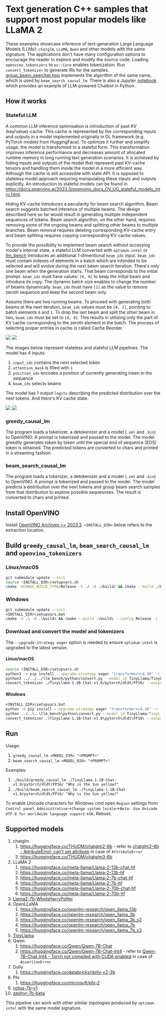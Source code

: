 # Text generation C++ samples that support most popular models like LLaMA 2

These examples showcase inference of text-generation Large Language Models (LLMs): `chatglm`, `LLaMA`, `Qwen` and other models with the same signature. The applications don't have many configuration options to encourage the reader to explore and modify the source code. Loading `openvino_tokenizers` to `ov::Core` enables tokenization. Run `convert_tokenizer` to generate IRs for the samples. [group_beam_searcher.hpp](group_beam_searcher.hpp) implements the algorithm of the same name, which is used by `beam_search_causal_lm`. There is also a Jupyter [notebook](https://github.com/openvinotoolkit/openvino_notebooks/tree/main/notebooks/254-llm-chatbot) which provides an example of LLM-powered Chatbot in Python.

## How it works

### Stateful LLM

A common LLM inference optimisation is introduction of past KV (key/value)-cache. This cache is represented by the corresponding inputs and outputs in a model implemented originally in DL framework (e.g. PyTorch models from HuggingFace). To optimize it further and simplify usage, the model is transformed to a stateful form. This transformation improves inference performance and decreases amount of allocated runtime memory in long running text generation scenarios. It is achieved by hiding inputs and outputs of the model that represent past KV-cache tensors and handling them inside the model in a more efficient way. Although the cache is still accessible with state API. It is opposed to stateless model approach requiring manipulating these inputs and outputs explicitly. An introduction to stateful models can be found in https://docs.openvino.ai/2023.3/openvino_docs_OV_UG_stateful_models_intro.html.

Hiding KV-cache introduces a peculiarity for beam search algorithm. Beam search suggests batched inference of multiple beams. The design described here so far would result in generating multiple independent sequences of tokens. Beam search algorithm, on the other hand, requires removing some of the ongoing beams and splitting other beams to multiple branches. Beam removal requires deleting corresponding KV-cache entry and beam splitting requires copying corresponding KV-cache values.

To provide the possibility to implement beam search without accessing model's internal state, a stateful LLM converted with `optimum-intel` or [llm_bench](../../../llm_bench/python/) introduces an additional 1-dimentional `beam_idx` input. `beam_idx` must contain indexes of elements in a batch which are intended to be selected and will evolve during the next beam search iteration. There's only one beam when the generation starts. That beam corresponds to the initial prompt. `beam_idx` must have values: `[0, 0]` to keep the initial beam and introduce its copy. The dynamic batch size enables to change the number of beams dynamically. `beam_idx` must have `[1]` as the value to remove zeroth sequence and keep the second beam only.

Assume there are two running beams. To proceed with generating both beams at the next iteration, `beam_idx` values must be `[0, 1]`, pointing to batch elements `0` and `1`. To drop the last beam and split the other beam in two, `beam_idx` must be set to `[0, 0]`. This results in utilizing only the part of KV cache corresponding to the zeroth element in the batch. The process of selecting proper entries in cache is called Cache Reorder.

![](beam_idx-fork.gif)
![](beam_idx-drop.gif)

The images below represent stateless and stateful LLM pipelines. The model has 4 inputs:
1. `input_ids` contains the next selected token
2. `attention_mask` is filled with `1`
3. `position_ids` encodes a position of currently generating token in the sequence
4. `beam_idx` selects beams

The model has 1 output `logits` describing the predicted distribution over the next tokens. And there's KV cache state.

![](stateless.jpg)
![](stateful.jpg)

### greedy_causal_lm

The program loads a tokenizer, a detokenizer and a model (`.xml` and `.bin`) to OpenVINO. A prompt is tokenized and passed to the model. The model greedily generates token by token until the special end of sequence (EOS) token is obtained. The predicted tokens are converted to chars and printed in a streaming fashion.

### beam_search_causal_lm

The program loads a tokenizer, a detokenizer and a model (`.xml` and `.bin`) to OpenVINO. A prompt is tokenized and passed to the model. The model predicts a distribution over the next tokens and group beam search samples from that distribution to explore possible sequesnses. The result is converted to chars and printed.

## Install OpenVINO

Install [OpenVINO Archives >= 2023.3](https://docs.openvino.ai/install). `<INSTALL_DIR>` below refers to the extraction location.

## Build `greedy_causal_lm`, `beam_search_causal_lm` and `openvino_tokenizers`

### Linux/macOS

```sh
git submodule update --init
source <INSTALL_DIR>/setupvars.sh
cmake -DCMAKE_BUILD_TYPE=Release -S ./ -B ./build/ && cmake --build ./build/ -j
```

### Windows

```bat
git submodule update --init
<INSTALL_DIR>\setupvars.bat
cmake -S .\ -B .\build\ && cmake --build .\build\ --config Release -j
```

### Download and convert the model and tokenizers

The `--upgrade-strategy eager` option is needed to ensure `optimum-intel` is upgraded to the latest version.

#### Linux/macOS

```sh
source <INSTALL_DIR>/setupvars.sh
python3 -m pip install --upgrade-strategy eager "transformers<4.38" -r ../../../llm_bench/python/requirements.txt ../../../thirdparty/openvino_tokenizers/[transformers] --extra-index-url https://download.pytorch.org/whl/cpu
python3 ../../../llm_bench/python/convert.py --model_id TinyLlama/TinyLlama-1.1B-Chat-v1.0 --output_dir ./TinyLlama-1.1B-Chat-v1.0/ --precision FP16
convert_tokenizer ./TinyLlama-1.1B-Chat-v1.0/pytorch/dldt/FP16/ --output ./TinyLlama-1.1B-Chat-v1.0/pytorch/dldt/FP16/ --with-detokenizer --trust-remote-code
```

#### Windows

```bat
<INSTALL_DIR>\setupvars.bat
python -m pip install --upgrade-strategy eager "transformers<4.38" -r ..\..\..\llm_bench\python\requirements.txt ..\..\..\thirdparty\openvino_tokenizers\[transformers] --extra-index-url https://download.pytorch.org/whl/cpu
python ..\..\..\llm_bench\python\convert.py --model_id TinyLlama/TinyLlama-1.1B-Chat-v1.0 --output_dir .\TinyLlama-1.1B-Chat-v1.0\ --precision FP16
convert_tokenizer .\TinyLlama-1.1B-Chat-v1.0\pytorch\dldt\FP16\ --output .\TinyLlama-1.1B-Chat-v1.0\pytorch\dldt\FP16\ --with-detokenizer --trust-remote-code
```

## Run

Usage:
1. `greedy_causal_lm <MODEL_DIR> "<PROMPT>"`
2. `beam_search_causal_lm <MODEL_DIR> "<PROMPT>"`

Examples:
1. `./build/greedy_causal_lm ./TinyLlama-1.1B-Chat-v1.0/pytorch/dldt/FP16/ "Why is the Sun yellow?"`
2. `./build/beam_search_causal_lm ./TinyLlama-1.1B-Chat-v1.0/pytorch/dldt/FP16/ "Why is the Sun yellow?"`

To enable Unicode characters for Windows cmd open `Region` settings from `Control panel`. `Administrative`->`Change system locale`->`Beta: Use Unicode UTF-8 for worldwide language support`->`OK`. Reboot.

## Supported models

1. chatglm
   1. https://huggingface.co/THUDM/chatglm2-6b - refer to
   [chatglm2-6b - AttributeError: can't set attribute](../../../llm_bench/python/doc/NOTES.md#chatglm2-6b---attributeerror-cant-set-attribute)
   in case of `AttributeError`
   2. https://huggingface.co/THUDM/chatglm3-6b
2. LLaMA 2
   1. https://huggingface.co/meta-llama/Llama-2-13b-chat-hf
   2. https://huggingface.co/meta-llama/Llama-2-13b-hf
   3. https://huggingface.co/meta-llama/Llama-2-7b-chat-hf
   4. https://huggingface.co/meta-llama/Llama-2-7b-hf
   5. https://huggingface.co/meta-llama/Llama-2-70b-chat-hf
   6. https://huggingface.co/meta-llama/Llama-2-70b-hf
3. [Llama2-7b-WhoIsHarryPotter](https://huggingface.co/microsoft/Llama2-7b-WhoIsHarryPotter)
4. OpenLLaMA
   1. https://huggingface.co/openlm-research/open_llama_13b
   2. https://huggingface.co/openlm-research/open_llama_3b
   3. https://huggingface.co/openlm-research/open_llama_3b_v2
   4. https://huggingface.co/openlm-research/open_llama_7b
   5. https://huggingface.co/openlm-research/open_llama_7b_v2
5. [TinyLlama](https://huggingface.co/TinyLlama/TinyLlama-1.1B-Chat-v1.0)
6. Qwen
   1. https://huggingface.co/Qwen/Qwen-7B-Chat
   2. https://huggingface.co/Qwen/Qwen-7B-Chat-Int4 - refer to
   [Qwen-7B-Chat-Int4 - Torch not compiled with CUDA enabled](../../../llm_bench/python/doc/NOTES.md#qwen-7b-chat-int4---torch-not-compiled-with-cuda-enabled)
   in case of `AssertionError`
7. Dolly
   1. https://huggingface.co/databricks/dolly-v2-3b
8. Phi
   1. https://huggingface.co/microsoft/phi-2
9. [notus-7b-v1](https://huggingface.co/argilla/notus-7b-v1)
10. [zephyr-7b-beta](https://huggingface.co/HuggingFaceH4/zephyr-7b-beta)


This pipeline can work with other similar topologies produced by `optimum-intel` with the same model signature.

